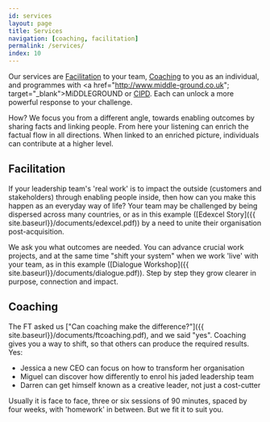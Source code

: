 ```yaml
---
id: services
layout: page
title: Services
navigation: [coaching, facilitation]
permalink: /services/
index: 10
---
```


Our services are [Facilitation](#facilitation) to your team, [Coaching](#coaching) to you as an individual, and programmes with <a href="http://www.middle-ground.co.uk"; target="_blank">MiDDLEGROUND</a> or <a href="http://www.cipd.co.uk/training/ORDDTC" target="_blank">CIPD</a>. Each can unlock a more powerful response to your challenge. 

How? We focus you from a different angle, towards enabling outcomes by sharing facts and linking people. From here your listening can enrich the factual flow in all directions. When linked to an enriched picture, individuals can contribute at a higher level. 

<h2 id="facilitation">Facilitation</h2>

If your leadership team's 'real work' is to impact the outside (customers and stakeholders) through enabling people inside, then how can you make this happen as an everyday way of life? Your team may be challenged by being dispersed across many countries, or as in this example ([Edexcel Story]({{ site.baseurl}}/documents/edexcel.pdf)) by a need to unite their organisation post-acquisition.

We ask you what outcomes are needed. You can advance crucial work projects, and at the same time "shift your system" when we work 'live' with your team, as in this example ([Dialogue Workshop]({{ site.baseurl}}/documents/dialogue.pdf)). Step by step they grow clearer in purpose, connection and impact.

<h2 id="coaching">Coaching</h2>

The FT asked us ["Can coaching make the difference?"]({{ site.baseurl}}/documents/ftcoaching.pdf), and we said "yes". Coaching gives you a way to shift, so that others can produce the required results. Yes:

- Jessica a new CEO can focus on how to transform her organisation
- Miguel can discover how differently to enrol his jaded leadership team
- Darren can get himself known as a creative leader, not just a cost-cutter

Usually it is face to face, three or six sessions of 90 minutes, spaced by four weeks, with 'homework' in between. But we fit it to suit you.







